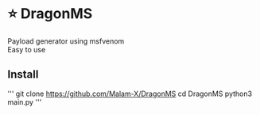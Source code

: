 # :star: DragonMS<br>
Payload generator using msfvenom<br>
Easy to use<br>
## Install<br>
'''
  git clone https://github.com/Malam-X/DragonMS
  cd DragonMS
  python3 main.py
'''
